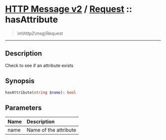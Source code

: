 # [HTTP Message v2](http2.md) / [Request](http2-Request.md) :: hasAttribute
 > im\http2\msg\Request
____

## Description
Check to see if an attribute exists

## Synopsis
```php
hasAttribute(string $name): bool
```

## Parameters
| Name | Description |
| :--- | :---------- |
| name | Name of the attribute |
